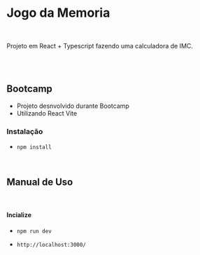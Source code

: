 # Jogo da Memoria

<br>

Projeto em React + Typescript fazendo uma calculadora de IMC.

<br><br>

## Bootcamp

- Projeto desnvolvido durante Bootcamp
- Utilizando React Vite
  <br>

### Instalação

- `npm install`

<br>

## Manual de Uso

<br>

#### Incialize

- `npm run dev`
  <br>

- `http://localhost:3000/`

